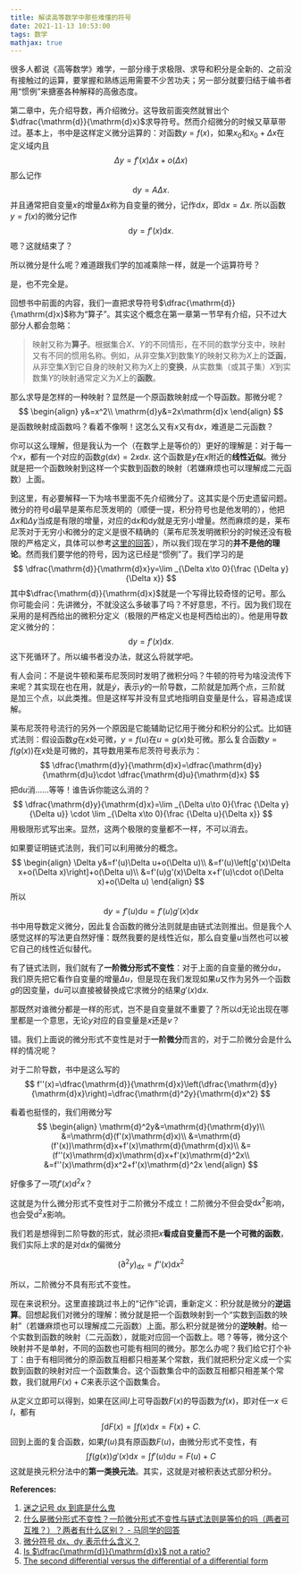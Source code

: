 ```yaml
---
title: 解读高等数学中那些难懂的符号
date: 2021-11-13 10:53:00
tags: 数学
mathjax: true
---
```


很多人都说《高等数学》难学，一部分缘于求极限、求导和积分是全新的、之前没有接触过的运算，要掌握和熟练运用需要不少苦功夫；另一部分就要归结于编书者用“惯例”来搪塞各种解释的高傲态度。

第二章中，先介绍导数，再介绍微分。这导致前面突然就冒出个$\dfrac{\mathrm{d}}{\mathrm{d}x}$求导符号。然而介绍微分的时候又草草带过。基本上，书中是这样定义微分运算的：对函数$y=f(x)$，如果$x_0$和$x_0+\Delta x$在定义域内且
$$
\Delta y=f'\left( x\right) \Delta x+o\left( \Delta x\right)
$$
那么记作
$$
\mathrm{d}y=A\Delta x.
$$
并且通常把自变量$x$的增量$\Delta x$称为自变量的微分，记作$\mathrm{d}x$，即$\mathrm{d}x=\Delta x$. 所以函数$y=f(x)$的微分记作
$$
\mathrm{d}y=f'(x)\mathrm{d}x.
$$
嗯？这就结束了？

所以微分是什么呢？难道跟我们学的加减乘除一样，就是一个运算符号？

是，也不完全是。

回想书中前面的内容，我们一直把求导符号$\dfrac{\mathrm{d}}{\mathrm{d}x}$称为“算子”。其实这个概念在第一章第一节早有介绍，只不过大部分人都会忽略：

> 映射又称为**算子**。根据集合$X$、$Y$的不同情形，在不同的数学分支中，映射又有不同的惯用名称。例如，从非空集$X$到数集$Y$的映射又称为$X$上的**泛函**，从非空集$X$到它自身的映射又称为$X$上的**变换**，从实数集（或其子集）$X$到实数集$Y$的映射通常定义为$X$上的**函数**。

那么求导是怎样的一种映射？显然是一个原函数映射成一个导函数。那微分呢？
$$
\begin{align}
y&=x^2\\
\mathrm{d}y&=2x\mathrm{d}x
\end{align}
$$
是函数映射成函数吗？看着不像啊！这怎么又有$x$又有$\mathrm{d}x$，难道是二元函数？

你可以这么理解，但是我认为一个（在数学上是等价的）更好的理解是：对于每一个$x$，都有一个对应的函数$g(\mathrm{d}x)=2x\mathrm{d}x$. 这个函数是$y$在$x$附近的**线性近似**。微分就是把一个函数映射到这样一个实数到函数的映射（若嫌麻烦也可以理解成二元函数）上面。

到这里，有必要解释一下为啥书里面不先介绍微分了。这其实是个历史遗留问题。微分的符号$\mathrm{d}$最早是莱布尼茨发明的（顺便一提，积分符号也是他发明的），他把$\Delta x$和$\Delta y$当成是有限的增量，对应的$\mathrm{d}x$和$\mathrm{d}y$就是无穷小增量。然而麻烦的是，莱布尼茨对于无穷小和微分的定义是很不精确的（莱布尼茨发明微积分的时候还没有极限的严格定义，具体可以参考[这里的回答](https://math.stackexchange.com/questions/21199/is-frac-textrmdy-textrmdx-not-a-ratio)），所以我们现在学习的**并不是他的理论**。然而我们要学他的符号，因为这已经是“惯例”了。我们学习的是
$$
\dfrac{\mathrm{d}}{\mathrm{d}x}y=\lim _{\Delta x\to 0}{\frac {\Delta y}{\Delta x}}
$$
其中$\dfrac{\mathrm{d}}{\mathrm{d}x}$就是一个写得比较奇怪的记号。那么你可能会问：先讲微分，不就没这么多破事了吗？不好意思，不行。因为我们现在采用的是柯西给出的微积分定义（极限的严格定义也是柯西给出的）。他是用导数定义微分的：
$$
\mathrm{d}y=f'(x)\mathrm{d}x.
$$
这下死循环了。所以编书者没办法，就这么将就学吧。

有人会问：不是说牛顿和莱布尼茨同时发明了微积分吗？牛顿的符号为啥没流传下来呢？其实现在也在用，就是$\dot {y}$，表示$y$的一阶导数，二阶就是加两个点，三阶就是加三个点，以此类推。但是这样写并没有显式地指明自变量是什么，容易造成误解。

莱布尼茨符号流行的另外一个原因是它能辅助记忆用于微分和积分的公式。比如链式法则：假设函数$g$在$x$处可微，$y = f(u)$在$u = g(x)$处可微。那么复合函数$y = f(g(x))$在$x$处是可微的，其导数用莱布尼茨符号表示为：
$$
\dfrac{\mathrm{d}y}{\mathrm{d}x}=\dfrac{\mathrm{d}y}{\mathrm{d}u}\cdot \dfrac{\mathrm{d}u}{\mathrm{d}x}
$$
把$\mathrm{d}u$消……等等！谁告诉你能这么消的？
$$
\dfrac{\mathrm{d}y}{\mathrm{d}x}=\lim _{\Delta u\to 0}{\frac {\Delta y}{\Delta u}} \cdot \lim _{\Delta x\to 0}{\frac {\Delta u}{\Delta x}}
$$
用极限形式写出来。显然，这两个极限的变量都不一样，不可以消去。

如果要证明链式法则，我们可以利用微分的概念。
$$
\begin{align}
\Delta y&=f'(u)\Delta u+o(\Delta u)\\
&=f'(u)\left[g'(x)\Delta x+o(\Delta x)\right]+o(\Delta u)\\
&=f'(u)g'(x)\Delta x+f'(u)\cdot o(\Delta x)+o(\Delta u)
\end{align}
$$
所以
$$
\mathrm{d}y=f'(u)\mathrm{d}u=f'(u)g'(x)\mathrm{d}x
$$
书中用导数定义微分，因此复合函数的微分法则就是由链式法则推出。但是我个人感觉这样的写法更自然好懂：既然我要的是线性近似，那么自变量$u$当然也可以被它自己的线性近似替代。

有了链式法则，我们就有了**一阶微分形式不变性**：对于上面的自变量的微分$\mathrm{d}u$，我们原先把它看作自变量的增量$\Delta u$，但是现在我们发现如果$u$又作为另外一个函数$g$的因变量，$\mathrm{d}u$可以直接被替换成它求微分的结果$g'(x)\mathrm{d}x$.

那既然对谁微分都是一样的形式，岂不是自变量就不重要了？所以$\mathrm{d}$无论出现在哪里都是一个意思，无论$y$对应的自变量是$x$还是$v$？

错。我们上面说的微分形式不变性是对于**一阶微分**而言的，对于二阶微分会是什么样的情况呢？

对于二阶导数，书中是这么写的
$$
f''(x)=\dfrac{\mathrm{d}}{\mathrm{d}x}\left(\dfrac{\mathrm{d}y}{\mathrm{d}x}\right)=\dfrac{\mathrm{d}^2y}{\mathrm{d}x^2}
$$

看着也挺怪的，我们用微分写
$$
\begin{align}
\mathrm{d}^2y&=\mathrm{d}(\mathrm{d}y)\\
&=\mathrm{d}(f'(x)\mathrm{d}x)\\
&=\mathrm{d}(f'(x))\mathrm{d}x+f'(x)\mathrm{d}(\mathrm{d}x)\\
&=(f''(x)\mathrm{d}x)\mathrm{d}x+f'(x)\mathrm{d}^2x\\
&=f''(x)\mathrm{d}x^2+f'(x)\mathrm{d}^2x
\end{align}
$$

好像多了一项$f'(x)\mathrm{d}^2x$？

这就是为什么微分形式不变性对于二阶微分不成立！二阶微分不但会受$\mathrm{d}x^{2}$影响，也会受$\mathrm{d^2}x$影响。

我们若是想得到二阶导数的形式，就必须把$x$**看成自变量而不是一个可微的函数**，我们实际上求的是对$\mathrm{d}x$的偏微分

$$
(\partial ^ 2 y) _ {\mathrm dx}=f''(x){{\mathrm{d}x^2}}
$$

所以，二阶微分不具有形式不变性。

现在来说积分。这里直接跳过书上的“记作”论调，重新定义：积分就是微分的**逆运算**。回想起我们对微分的理解：微分就是把一个函数映射到一个“实数到函数的映射”（若嫌麻烦也可以理解成二元函数）上面。那么积分就是微分的**逆映射**。给一个实数到函数的映射（二元函数），就能对应回一个函数上。嗯？等等，微分这个映射并不是单射，不同的函数也可能有相同的微分。那怎么办呢？我们给它打个补丁：由于有相同微分的原函数互相都只相差某个常数，我们就把积分定义成一个实数到函数的映射对应一个函数集合。这个函数集合中的函数互相都只相差某个常数，我们就用$F(x)+C$来表示这个函数集合。

从定义立即可以得到，如果在区间$I$上可导函数$F(x)$的导函数为$f(x)$，即对任一$x\in I$，都有
$$
\int \mathrm{d}F(x)=\int f(x)\mathrm{d}x=F(x)+C.
$$
回到上面的复合函数，如果$f(u)$具有原函数$F(u)$，由微分形式不变性，有
$$
\int f(g(x))g'(x)\mathrm{d}x=\int f'(u)\mathrm{d}u=F(u)+C
$$
这就是换元积分法中的**第一类换元法**。其实，这就是对被积表达式部分积分。

**References:**

1. [迷之记号 dx 到底是什么鬼](https://www.cnblogs.com/li-hua/p/6617366.html)
2. [什么是微分形式不变性？一阶微分形式不变性与链式法则是等价的吗（两者可互推？）？两者有什么区别？ - 马同学的回答](https://www.zhihu.com/question/30296338/answer/120574352)
3. [微分符号 dx、dy 表示什么含义？](https://www.zhihu.com/question/26490937)
4. [Is  $\dfrac{\mathrm{d}}{\mathrm{d}x}$  not a ratio?](https://math.stackexchange.com/questions/21199/is-frac-textrmdy-textrmdx-not-a-ratio)
5. [The second differential versus the differential of a differential form](https://math.stackexchange.com/a/3561534/858590)
